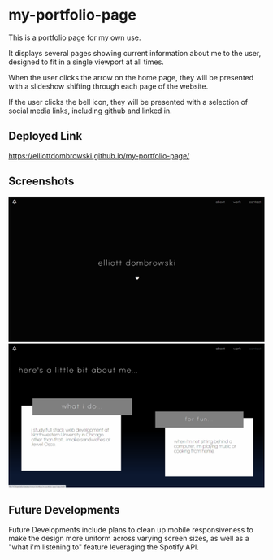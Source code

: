 # my-portfolio-page

This is a portfolio page for my own use.

It displays several pages showing current information about me to the user, designed to fit in a single viewport at all times.

When the user clicks the arrow on the home page, they will be presented with a slideshow shifting through each page of the website.

If the user clicks the bell icon, they will be presented with a selection of social media links, including github and linked in.

## Deployed Link
https://elliottdombrowski.github.io/my-portfolio-page/

## Screenshots
![Screenshot](./public/imgs/screenshot22.png)
![Screenshot](./public/imgs/screenshot1.png)


## Future Developments
Future Developments include plans to clean up mobile responsiveness to make the design more uniform across varying screen sizes, as well as a "what i'm listening to" feature leveraging the Spotify API.

